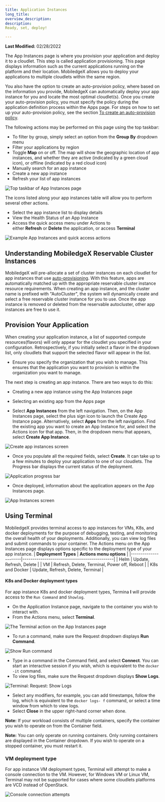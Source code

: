 ```yaml
---
title: Application Instances
long_title:
overview_description:
description:
Ready, set, deploy!

---
```


**Last Modified:** 02/28/2022

The App Instances page is where you provision your application and deploy it to a cloudlet. This step is called application provisioning. This page displays information such as the current applications running on the platform and their location. MobiledgeX allows you to deploy your applications to multiple cloudlets within the same region.

You also have the option to create an auto-provision policy, where based on the information you provide, MobiledgeX can automatically deploy your app instance for you and locate the most optimal cloudlet(s). Once you create your auto-provision policy, you must specify the policy during the application definition process within the Apps page. For steps on how to set up your auto-provision policy, see the section [To create an auto-provision policy](https://developers.mobiledgex.com/deployments/application-runtime/auto-prov#create).

The following actions may be performed on this page using the top taskbar:

- To filter by group, simply select an option from the **Group By** dropdown menu
- Filter your applications by region
- Toggle **Map** on or off. The map will show the geographic location of app instances, and whether they are active (indicated by a green cloud icon), or offline (indicated by a red cloud icon)
- Manually search for an app instance
- Create a new app instance
- Refresh your list of app instances

![Top taskbar of App Instances page](/developer/assets/appinstancesactions.png "Top taskbar of App Instances page")

The icons listed along your app instances table will allow you to perform several other actions.

- Select the app instance list to display details
- View the Health Status of an App Instance
- Access the quick access menu under Actions to either **Refresh** or **Delete** the application, or access **Terminal**

![Example App Instances and quick access actions](/developer/assets/appinstances.png "Example App Instances and quick access actions")

## Understanding MobiledgeX Reservable Cluster Instances

MobiledgeX will pre-allocate a set of cluster instances on each cloudlet for app instances that use [auto-provisioning](https://developers.mobiledgex.com/deployments/application-runtime/auto-prov#auto-provisioning-policy). With this feature, apps are automatically matched up with the appropriate reservable cluster instance resource requirements. When creating an app instance, and the cluster name is prefixed with "AutoCluster", the system will dynamically create and select a free reservable cluster instance for you to use. Once the app instance is removed or deleted from the reservable autocluster, other app instances are free to use it.

## Provision Your Application

When creating your application instance, a list of supported compute resources(flavors) will only appear for the cloudlet you specified in your configuration. Retrospectively, if you initially select a flavor in the dropdown list, only cloudlets that support the selected flavor will appear in the list.

- Ensure you specify the organization that you wish to manage. This ensures that the application you want to provision is within the organization you want to manage.


The next step is creating an app instance. There are two ways to do this:

- Creating a new app instance using the App Instances page
- Selecting an existing app from the Apps page


- Select **App Instances** from the left navigation. Then, on the App Instances page, select the plus sign icon to launch the Create App Instance page. Alternatively, select **Apps** from the left navigation. Find the existing app you want to create an App Instance for, and select the Actions icon for that app. Then, in the dropdown menu that appears, select **Create App Instance**.


![Create app instances screen](/developer/assets/provision.png "Create app instances screen")


- Once you populate all the required fields, select **Create**. It can take up to a few minutes to deploy your application to one of our cloudlets. The Progress bar displays the current status of the deployment.


![Application progress bar](/developer/assets/developer-ui-guide/app-progress3.png "Application progress bar")


- Once deployed, information about the application appears on the App Instances page.


![App Instances screen](/developer/assets/appinstances.png "App Instances screen")

## Using Terminal

MobiledgeX provides terminal access to app instances for VMs, K8s, and docker deployments for the purpose of debugging, testing, and monitoring the overall health of your deployments. Additionally, you can view log files and submit commands to your container. The Actions menu on the App Instances page displays options specific to the deployment type of your app instance.
| **Deployment Types** | **Actions menu options**                     |
|----------------------|----------------------------------------------|
| Helm                 | Update, Refresh, Delete                      |
| VM                   | Refresh, Delete, Terminal, Power off, Reboot |
| K8s and Docker       | Update, Refresh, Delete, Terminal            |

#### K8s and Docker deployment types

For app instance K8s and docker deployment types, Termina **l** will provide access to the `Run Command` and `Showlog`.

- On the Application Instance page, navigate to the container you wish to interact with.
- From the Actions menu, select **Terminal**.


![The Terminal action on the App Instances page](/developer/assets/AppInstTerminal.png "The Terminal action on the App Instances page")


- To run a command, make sure the Request dropdown displays **Run Command**.


![Show Run command](/developer/assets/developer-ui-guide/show-run-command1.png "Show Run command")


- Type in a command in the Command field, and select **Connect**. You can start an interactive session if you wish, which is equivalent to the `docker -it` command.
- To view log files, make sure the Request dropdown displays **Show Logs**.


![Terminal: Request: Show Logs](/developer/assets/developer-ui-guide/show-logs.png "Terminal: Request: Show Logs")


- Select any modifiers, for example, you can add timestamps, follow the log, which is equivalent to the `docker logs- f` command, or select a time window from which to view logs.
- Select **Close** in the upper right-hand corner when done.


**Note:** If your workload consists of multiple containers, specify the container you wish to operate on from the Container field.

**Note:** You can only operate on running containers. Only running containers are displayed in the Container dropdown. If you wish to operate on a stopped container, you must restart it.

### VM deployment type

For app instance VM deployment types, Terminal will attempt to make a console connection to the VM. However, for Windows VM or Linux VM, Terminal may not be supported for cases where some cloudlets platforms are VCD instead of OpenStack.

![Console connection attempts](/developer/assets/vm-deployment-type.png "Console connection attempts")

